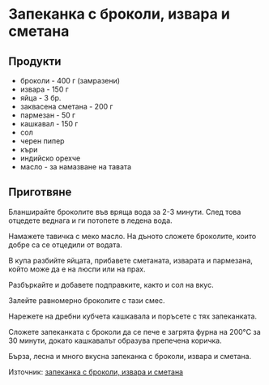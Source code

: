 Запеканка с броколи, извара и сметана
========================================

Продукти
--------

- броколи - 400 г (замразени)
- извара - 150 г
- яйца - 3 бр.
- заквасена сметана - 200 г
- пармезан - 50 г
- кашкавал - 150 г
- сол
- черен пипер
- къри
- индийско орехче
- масло - за намазване на тавата

Приготвяне
-----------

Бланширайте броколите във вряща вода за 2-3 минути. След това отцедете веднага и ги потопете в ледена вода.

Намажете тавичка с меко масло. На дъното сложете броколите, които добре са се отцедили от водата.

В купа разбийте яйцата, прибавете сметаната, изварата и пармезана, който може да е на люспи или на прах.

Разбъркайте и добавете подправките, както и сол на вкус.

Залейте равномерно броколите с тази смес.

Нарежете на дребни кубчета кашкавала и поръсете с тях запеканката.

Сложете запеканката с броколи да се пече е загрята фурна на 200°C за 30 минути, докато кашкавалът образува препечена коричка.

Бърза, лесна и много вкусна запеканка с броколи, извара и сметана.


Източник: [запеканка с броколи, извара и сметана](https://recepti.ezine.bg/r-185001-%D0%97%D0%B0%D0%BF%D0%B5%D0%BA%D0%B0%D0%BD%D0%BA%D0%B0_%D1%81_%D0%B1%D1%80%D0%BE%D0%BA%D0%BE%D0%BB%D0%B8,_%D0%B8%D0%B7%D0%B2%D0%B0%D1%80%D0%B0_%D0%B8_%D1%81%D0%BC%D0%B5%D1%82%D0%B0%D0%BD%D0%B0)


